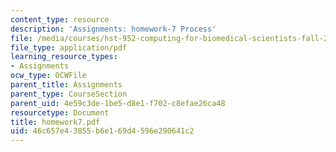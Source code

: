 ```yaml
---
content_type: resource
description: 'Assignments: homework-7 Process'
file: /media/courses/hst-952-computing-for-biomedical-scientists-fall-2002/46c657e43855b6e169d4596e290641c2_homework7.pdf
file_type: application/pdf
learning_resource_types:
- Assignments
ocw_type: OCWFile
parent_title: Assignments
parent_type: CourseSection
parent_uid: 4e59c3de-1be5-d8e1-f702-c8efae26ca48
resourcetype: Document
title: homework7.pdf
uid: 46c657e4-3855-b6e1-69d4-596e290641c2
---
```

